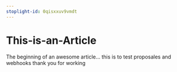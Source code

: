 ```yaml
---
stoplight-id: 0qisxxuv9vmdt
---
```


# This-is-an-Article

The beginning of an awesome article...
this is to test proposales and webhooks
thank you for working
